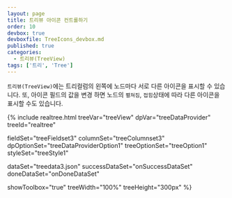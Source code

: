 ```yaml
---
layout: page
title: 트리뷰 아이콘 컨트롤하기
order: 10
devbox: true
devboxfile: TreeIcons_devbox.md
published: true
categories:
  - 트리뷰(TreeView)
tags: ['트리', 'Tree']
---
```


`트리뷰(TreeView)`에는 트리컬럼의 왼쪽에 노드마다 서로 다른 아이콘을 표시할 수 있습니다.
또, 아이콘 필드의 값을 변경 하면 노드의 `펼쳐짐`, `접힘`상태에 따라 다른 아이콘을 표시할 수도 있습니다.

<script>
  var onSuccessDataSet = function(data, textStatus, jqXHR) {
    treeDataProvider.setJsonRows(data, "rows", "", "icon");
  }

  var onDoneDataSet = function() {
    treeView.expand(0);
    treeView.expand(1);
  }
</script>

{% include realtree.html
  treeVar="treeView"
  dpVar="treeDataProvider"
  treeId="realtree"

  fieldSet="treeFieldset3"
  columnSet="treeColumnset3"
  dpOptionSet="treeDataProviderOption1"
  treeOptionSet="treeOption1"
  styleSet="treeStyle1"

  dataSet="treedata3.json"
  successDataSet="onSuccessDataSet"
  doneDataSet="onDoneDataSet"

  showToolbox="true"
  treeWidth="100%"
  treeHeight="300px" %}
